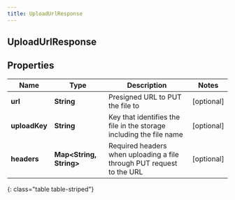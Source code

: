 ```yaml
---
title: UploadUrlResponse
---
```

## UploadUrlResponse


## Properties

| Name | Type | Description | Notes |
| ------------ | ------------- | ------------- | ------------- |
| **url** | <!----><!---->**String**<!----> | Presigned URL to PUT the file to |  [optional] |
| **uploadKey** | <!----><!---->**String**<!----> | Key that identifies the file in the storage including the file name |  [optional] |
| **headers** | <!----><!---->**Map&lt;String, String&gt;**<!----> | Required headers when uploading a file through PUT request to the URL |  [optional] |
{: class="table table-striped"}



